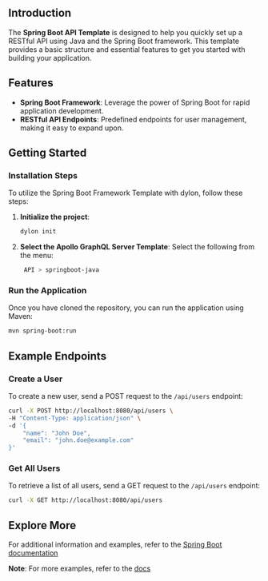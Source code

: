 ## Introduction

The **Spring Boot API Template** is designed to help you quickly set up a RESTful API using Java and the Spring Boot framework. This template provides a basic structure and essential features to get you started with building your application.

## Features

- **Spring Boot Framework**: Leverage the power of Spring Boot for rapid application development.
- **RESTful API Endpoints**: Predefined endpoints for user management, making it easy to expand upon.

## Getting Started

### Installation Steps
To utilize the Spring Boot Framework Template with dylon, follow these steps:

1. **Initialize the project**:
   ```bash
   dylon init
   ```
2. **Select the Apollo GraphQL Server Template**:
Select the following from the menu:
   ```bash
    API > springboot-java
    ```

### Run the Application
Once you have cloned the repository, you can run the application using Maven:
```bash
mvn spring-boot:run
```

## Example Endpoints

### Create a User
To create a new user, send a POST request to the `/api/users` endpoint:
```bash
curl -X POST http://localhost:8080/api/users \
-H "Content-Type: application/json" \
-d '{
    "name": "John Doe",
    "email": "john.doe@example.com"
}'
```

### Get All Users
To retrieve a list of all users, send a GET request to the `/api/users` endpoint:
```bash
curl -X GET http://localhost:8080/api/users
```

## Explore More
For additional information and examples, refer to the [Spring Boot documentation](https://spring.io/projects/spring-boot/)

**Note**: For more examples, refer to the [docs](https://github.com/Abhishek-Mallick/dylon/tree/main/template/API/Hasura-GraphQL/docs.md)